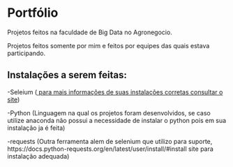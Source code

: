 # Portfólio

Projetos feitos na faculdade de Big Data no Agronegocio.

Projetos feitos somente por mim e feitos por equipes das quais estava participando.

## Instalações a serem feitas:
<p>  -Seleium (<a href="https://selenium-python.readthedocs.io/installation.html" title="Selenium"> para mais informações de suas instalações corretas consultar o site</a>)
<p>  -Python (Linguagem na qual os projetos foram desenvolvidos, se caso utilize anaconda não possui a necessidade de instalar o python pois em sua instalação ja é feita)
<p>  -requests (Outra ferramenta alem de selenium que utilizo para suporte, https://docs.python-requests.org/en/latest/user/install/#install site para instalação adequada)
  

